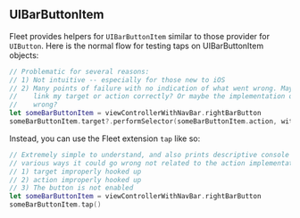 ## UIBarButtonItem

Fleet provides helpers for `UIBarButtonItem` similar to those provider for `UIButton`. Here is the normal 
flow for testing taps on UIBarButtonItem objects:

```swift
// Problematic for several reasons:
// 1) Not intuitive -- especially for those new to iOS
// 2) Many points of failure with no indication of what went wrong. Maybe I did not
//    link my target or action correctly? Or maybe the implementation of the action is
//    wrong? 
let someBarButtonItem = viewControllerWithNavBar.rightBarButton
someBarButtonItem.target?.performSelector(someBarButtonItem.action, withObject: someBarButtonItem)
```

Instead, you can use the Fleet extension `tap` like so:

```swift
// Extremely simple to understand, and also prints descriptive console output for the 
// various ways it could go wrong not related to the action implementation:
// 1) target improperly hooked up
// 2) action improperly hooked up
// 3) The button is not enabled
let someBarButtonItem = viewControllerWithNavBar.rightBarButton
someBarButtonItem.tap()
```

